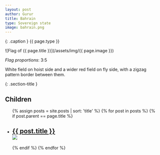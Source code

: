 ```yaml
---
layout: post
author: Gurur
title: Bahrain
type: Sovereign state
image: bahrain.png
---
```

{: .caption }
{{ page.type }}

![Flag of {{ page.title }}](/assets/img/{{ page.image }})

*Flag proportions*: 3:5

White field on hoist side and a wider red field on fly side, with a zigzag pattern border between them.

{: .section-title }
## Children

<ul id="post-list">
    {% assign posts = site.posts | sort: 'title' %}
    {% for post in posts %}
    {% if post.parent == page.title %}
    <li>
        <h2><a href="{{ post.url }}">{{ post.title }}<br><span class="home-image"><img src="/assets/img/{{ post.image }}"></span></a></h2>
    </li>
    {% endif %}
    {% endfor %}
</ul>